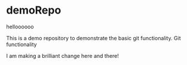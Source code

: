 # demoRepo

helloooooo

This is a demo repository to demonstrate the basic git functionality.
Git functionality


I am making a brilliant change here and there!
